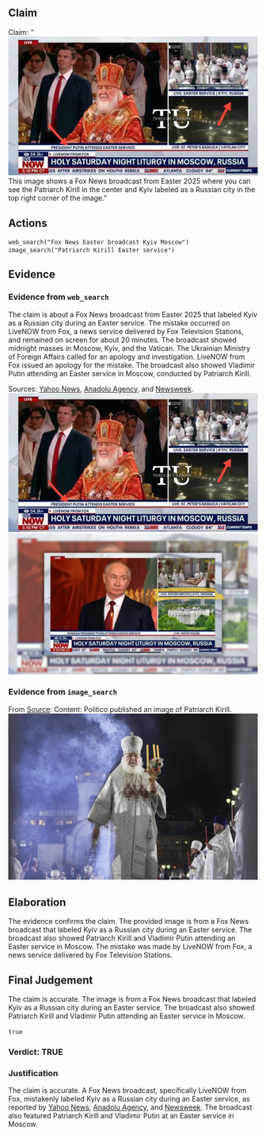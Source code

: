 ## Claim
Claim: "![image 13](media/33.jpg) This image shows a Fox News broadcast from Easter 2025 where you can see the Patriarch Kirill in the center and Kyiv labeled as a Russian city in the top right corner of the image."

## Actions
```
web_search("Fox News Easter broadcast Kyiv Moscow")
image_search("Patriarch Kirill Easter service")
```

## Evidence
### Evidence from `web_search`
The claim is about a Fox News broadcast from Easter 2025 that labeled Kyiv as a Russian city during an Easter service. The mistake occurred on LiveNOW from Fox, a news service delivered by Fox Television Stations, and remained on screen for about 20 minutes. The broadcast showed midnight masses in Moscow, Kyiv, and the Vatican. The Ukrainian Ministry of Foreign Affairs called for an apology and investigation. LiveNOW from Fox issued an apology for the mistake. The broadcast also showed Vladimir Putin attending an Easter service in Moscow, conducted by Patriarch Kirill.

Sources: [Yahoo News](https://www.yahoo.com/news/fact-check-fox-livestream-news-233600386.html), [Anadolu Agency](https://www.aa.com.tr/en/russia-ukraine-war/ukraine-seeks-apology-from-fox-news-for-labeling-kyiv-russian-city-/3543703), and [Newsweek](https://www.newsweek.com/fox-channel-ukraine-kyiv-russia-labeling-orthodox-easter-2061891). ![image 13](media/33.jpg) ![image 2014](media/2025-08-07_19-32-1754595142-133365.jpg)


### Evidence from `image_search`
From [Source](https://www.politico.com/news/2022/06/22/patriarch-kirill-putin-russia-ukraine-00041388): 
Content: Politico published an image of Patriarch Kirill. ![image 8151](media/2025-08-30_08-20-1756542047-851920.jpg)


## Elaboration
The evidence confirms the claim. The provided image is from a Fox News broadcast that labeled Kyiv as a Russian city during an Easter service. The broadcast also showed Patriarch Kirill and Vladimir Putin attending an Easter service in Moscow. The mistake was made by LiveNOW from Fox, a news service delivered by Fox Television Stations.


## Final Judgement
The claim is accurate. The image is from a Fox News broadcast that labeled Kyiv as a Russian city during an Easter service. The broadcast also showed Patriarch Kirill and Vladimir Putin attending an Easter service in Moscow.

`true`

### Verdict: TRUE

### Justification
The claim is accurate. A Fox News broadcast, specifically LiveNOW from Fox, mistakenly labeled Kyiv as a Russian city during an Easter service, as reported by [Yahoo News](https://www.yahoo.com/news/fact-check-fox-livestream-news-233600386.html), [Anadolu Agency](https://www.aa.com.tr/en/russia-ukraine-war/ukraine-seeks-apology-from-fox-news-for-labeling-kyiv-russian-city-/3543703), and [Newsweek](https://www.newsweek.com/fox-channel-ukraine-kyiv-russia-labeling-orthodox-easter-2061891). The broadcast also featured Patriarch Kirill and Vladimir Putin at an Easter service in Moscow.

